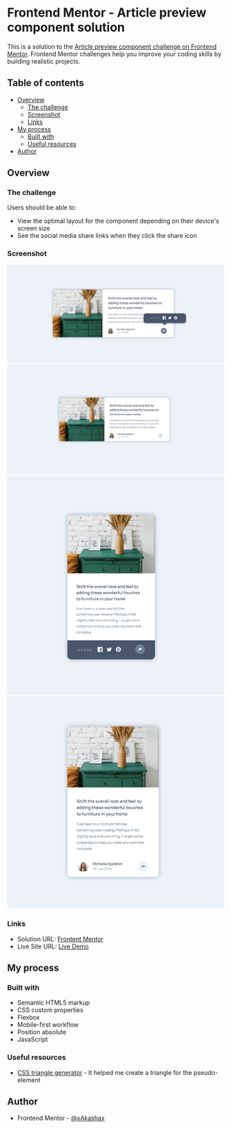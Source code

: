 # Frontend Mentor - Article preview component solution

This is a solution to the [Article preview component challenge on Frontend Mentor](https://www.frontendmentor.io/challenges/article-preview-component-dYBN_pYFT). Frontend Mentor challenges help you improve your coding skills by building realistic projects. 

## Table of contents

- [Overview](#overview)
  - [The challenge](#the-challenge)
  - [Screenshot](#screenshot)
  - [Links](#links)
- [My process](#my-process)
  - [Built with](#built-with)
  - [Useful resources](#useful-resources)
- [Author](#author)

## Overview

### The challenge

Users should be able to:

- View the optimal layout for the component depending on their device's screen size
- See the social media share links when they click the share icon

### Screenshot

![](./desktop.png) ![](./desktop2.png)
![](./mobile1.png) ![](./mobile2.png)

### Links

- Solution URL: [Frontent Mentor](https://www.frontendmentor.io/solutions/article-preview-component-6q2Rw-Nn0S)
- Live Site URL: [Live Demo](https://snazzy-rugelach-a6c86e.netlify.app/)

## My process

### Built with

- Semantic HTML5 markup
- CSS custom properties
- Flexbox
- Mobile-first workflow
- Position absolute
- JavaScript


### Useful resources

- [CSS triangle generator](http://apps.eky.hk/css-triangle-generator/) - It helped me create a triangle for the pseudo-element

## Author

- Frontend Mentor - [@xAkashax](https://www.frontendmentor.io/profile/xAkashax)

